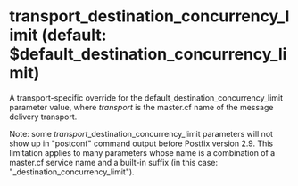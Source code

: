 # transport_destination_concurrency_limit (default: $default_destination_concurrency_limit)
 A transport-specific override for the
default\_destination\_concurrency\_limit parameter value, where
*transport* is the master.cf name of the message delivery
transport. 


 Note: some *transport*\_destination\_concurrency\_limit
parameters will not show up in "postconf" command output before
Postfix version 2.9. This limitation applies to many parameters
whose name is a combination of a master.cf service name and a
built-in suffix (in this case: "\_destination\_concurrency\_limit").



